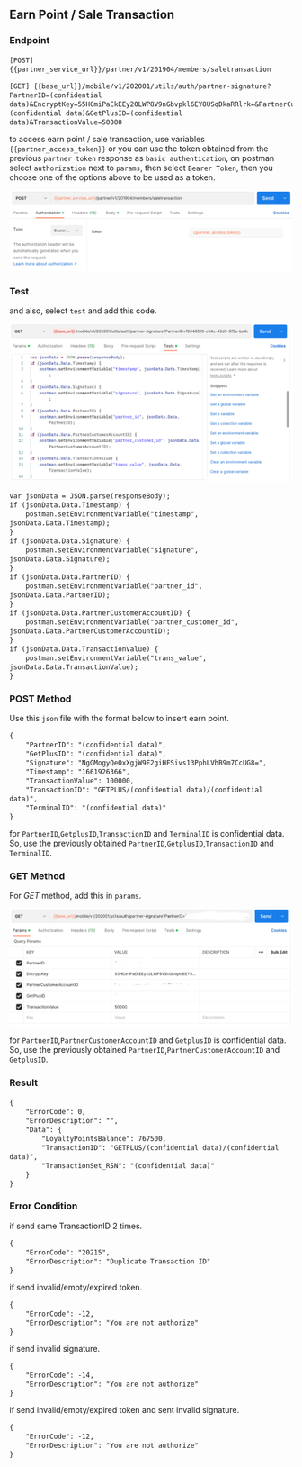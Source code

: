## Earn Point / Sale Transaction

### Endpoint
````
[POST] {{partner_service_url}}/partner/v1/201904/members/saletransaction
````
````
[GET] {{base_url}}/mobile/v1/202001/utils/auth/partner-signature?PartnerID=(confidential data)&EncryptKey=55HCmiPaEkEEy20LWP8V9nGbvpkl6EY8USqDkaRRlrk=&PartnerCustomerAccountID=(confidential data)&GetPlusID=(confidential data)&TransactionValue=50000
````
to access earn point / sale transaction, use variables ``{{partner_access_token}}`` or you can use the token obtained from the previous ``partner token`` response as ``basic authentication``, on postman select ``authorization`` next to ``params``, then select ``Bearer Token``, then you choose one of the options above to be used as a token.

![earn_point](img/tokenearnpoint.png)

### Test
and also, select ``test`` and add this code.

![testmemberunlink](img/testearnpoint.png)

````
var jsonData = JSON.parse(responseBody);
if (jsonData.Data.Timestamp) {
    postman.setEnvironmentVariable("timestamp", jsonData.Data.Timestamp);
}
if (jsonData.Data.Signature) {
    postman.setEnvironmentVariable("signature", jsonData.Data.Signature);
}
if (jsonData.Data.PartnerID) {
    postman.setEnvironmentVariable("partner_id", jsonData.Data.PartnerID);
}
if (jsonData.Data.PartnerCustomerAccountID) {
    postman.setEnvironmentVariable("partner_customer_id", jsonData.Data.PartnerCustomerAccountID);
}
if (jsonData.Data.TransactionValue) {
    postman.setEnvironmentVariable("trans_value", jsonData.Data.TransactionValue);
}
````

### POST Method
Use this ``json`` file with the format below to insert earn point.
````
{
    "PartnerID": "(confidential data)",
    "GetPlusID": "(confidential data)",
    "Signature": "NgGMogyQeOxXgjW9E2giHFSivs13PphLVhB9m7CcUG8=",
    "Timestamp": "1661926366",
    "TransactionValue": 100000,
    "TransactionID": "GETPLUS/(confidential data)/(confidential data)",
    "TerminalID": "(confidential data)"
}
````
for `PartnerID`,`GetplusID`,`TransactionID` and `TerminalID` is confidential data. So, use the previously obtained `PartnerID`,`GetplusID`,`TransactionID` and `TerminalID`.

### GET Method
For *GET* method, add this in ``params``.

![getmemberunlink](img/getearnpoint.png)

for `PartnerID`,`PartnerCustomerAccountID` and `GetplusID` is confidential data. So, use the previously obtained `PartnerID`,`PartnerCustomerAccountID` and `GetplusID`.

### Result 
````
{
    "ErrorCode": 0,
    "ErrorDescription": "",
    "Data": {
        "LoyaltyPointsBalance": 767500,
        "TransactionID": "GETPLUS/(confidential data)/(confidential data)",
        "TransactionSet_RSN": "(confidential data)"
    }
}
````
### Error Condition
if send same TransactionID 2 times.
````
{
    "ErrorCode": "20215",
    "ErrorDescription": "Duplicate Transaction ID"
}
````
if send invalid/empty/expired token.
````
{
    "ErrorCode": -12,
    "ErrorDescription": "You are not authorize"
}
````
if send invalid signature.
````
{
    "ErrorCode": -14,
    "ErrorDescription": "You are not authorize"
}
````
if send invalid/empty/expired token and sent invalid signature.
````
{
    "ErrorCode": -12,
    "ErrorDescription": "You are not authorize"
}
````